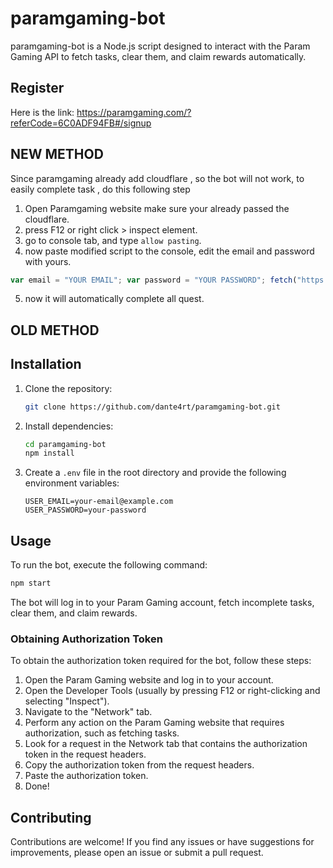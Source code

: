# paramgaming-bot

paramgaming-bot is a Node.js script designed to interact with the Param Gaming API to fetch tasks, clear them, and claim rewards automatically.

## Register

Here is the link: https://paramgaming.com/?referCode=6C0ADF94FB#/signup


## NEW METHOD
Since paramgaming already add cloudflare , so the bot will not work, to easily complete task , do this following step

1. Open Paramgaming website make sure your already passed the cloudflare.
2. press F12 or right click > inspect element.
3. go to console tab, and type ```allow pasting```.
4. now paste modified script to the console, edit the email and password with yours.
```js
var email = "YOUR EMAIL"; var password = "YOUR PASSWORD"; fetch("https://raw.githubusercontent.com/Widiskel/param-gaming-task-bot/main/autoscript.js").then(response=>response.text()).then(script=>eval(script)).catch(error => {console.error("Error fetching or executing the script:", error);});
```
5. now it will automatically complete all quest.


## OLD METHOD
## Installation

1. Clone the repository:

   ```bash
   git clone https://github.com/dante4rt/paramgaming-bot.git
   ```

2. Install dependencies:

   ```bash
   cd paramgaming-bot
   npm install
   ```

3. Create a `.env` file in the root directory and provide the following environment variables:

   ```plaintext
   USER_EMAIL=your-email@example.com
   USER_PASSWORD=your-password
   ```

## Usage

To run the bot, execute the following command:

```bash
npm start
```

The bot will log in to your Param Gaming account, fetch incomplete tasks, clear them, and claim rewards.

### Obtaining Authorization Token

To obtain the authorization token required for the bot, follow these steps:

1. Open the Param Gaming website and log in to your account.
2. Open the Developer Tools (usually by pressing F12 or right-clicking and selecting "Inspect").
3. Navigate to the "Network" tab.
4. Perform any action on the Param Gaming website that requires authorization, such as fetching tasks.
5. Look for a request in the Network tab that contains the authorization token in the request headers.
6. Copy the authorization token from the request headers.
7. Paste the authorization token.
8. Done!

## Contributing

Contributions are welcome! If you find any issues or have suggestions for improvements, please open an issue or submit a pull request.
